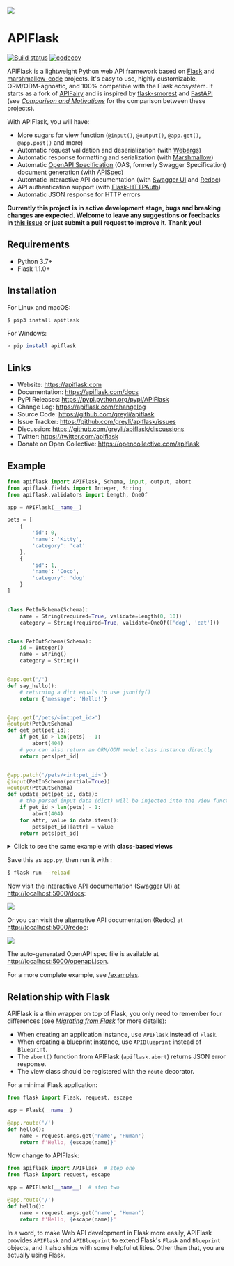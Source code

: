 
![](https://apiflask.com/_assets/apiflask-logo.png)

# APIFlask

[![Build status](https://github.com/greyli/apiflask/workflows/build/badge.svg)](https://github.com/greyli/apiflask/actions) [![codecov](https://codecov.io/gh/greyli/apiflask/branch/master/graph/badge.svg?token=2CFPCZ1DMY)](https://codecov.io/gh/greyli/apiflask)

APIFlask is a lightweight Python web API framework based on [Flask](https://github.com/pallets/flask/) and [marshmallow-code](https://github.com/marshmallow-code) projects. It's easy to use, highly customizable, ORM/ODM-agnostic, and 100% compatible with the Flask ecosystem. It starts as a fork of [APIFairy](https://github.com/miguelgrinberg/APIFairy) and is inspired by [flask-smorest](https://github.com/marshmallow-code/flask-smorest) and [FastAPI](https://github.com/tiangolo/fastapi) (see *[Comparison and Motivations](https://apiflask.com/comparison)* for the comparison between these projects).

With APIFlask, you will have:

- More sugars for view function (`@input()`, `@output()`, `@app.get()`, `@app.post()` and more)
- Automatic request validation and deserialization (with [Webargs](https://github.com/marshmallow-code/webargs))
- Automatic response formatting and serialization (with [Marshmallow](https://github.com/marshmallow-code/marshmallow))
- Automatic [OpenAPI Specification](https://github.com/OAI/OpenAPI-Specification) (OAS, formerly Swagger Specification) document generation (with [APISpec](https://github.com/marshmallow-code/apispec))
- Automatic interactive API documentation (with [Swagger UI](https://github.com/swagger-api/swagger-ui) and [Redoc](https://github.com/Redocly/redoc))
- API authentication support (with [Flask-HTTPAuth](https://github.com/migulgrinberg/flask-httpauth))
- Automatic JSON response for HTTP errors

**Currently this project is in active development stage, bugs and breaking changes are expected. Welcome to leave any suggestions or feedbacks in [this issue](https://github.com/greyli/apiflask/issues/1) or just submit a pull request to improve it. Thank you!**

## Requirements

- Python 3.7+
- Flask 1.1.0+

## Installation

For Linux and macOS:

```bash
$ pip3 install apiflask
```

For Windows:

```bash
> pip install apiflask
```

## Links

- Website: <https://apiflask.com>
- Documentation: <https://apiflask.com/docs>
- PyPI Releases: <https://pypi.python.org/pypi/APIFlask>
- Change Log: <https://apiflask.com/changelog>
- Source Code: <https://github.com/greyli/apiflask>
- Issue Tracker: <https://github.com/greyli/apiflask/issues>
- Discussion: <https://github.com/greyli/apiflask/discussions>
- Twitter: <https://twitter.com/apiflask>
- Donate on Open Collective: <https://opencollective.com/apiflask>

## Example

```python
from apiflask import APIFlask, Schema, input, output, abort
from apiflask.fields import Integer, String
from apiflask.validators import Length, OneOf

app = APIFlask(__name__)

pets = [
    {
        'id': 0,
        'name': 'Kitty',
        'category': 'cat'
    },
    {
        'id': 1,
        'name': 'Coco',
        'category': 'dog'
    }
]


class PetInSchema(Schema):
    name = String(required=True, validate=Length(0, 10))
    category = String(required=True, validate=OneOf(['dog', 'cat']))


class PetOutSchema(Schema):
    id = Integer()
    name = String()
    category = String()


@app.get('/')
def say_hello():
    # returning a dict equals to use jsonify()
    return {'message': 'Hello!'}


@app.get('/pets/<int:pet_id>')
@output(PetOutSchema)
def get_pet(pet_id):
    if pet_id > len(pets) - 1:
        abort(404)
    # you can also return an ORM/ODM model class instance directly
    return pets[pet_id]


@app.patch('/pets/<int:pet_id>')
@input(PetInSchema(partial=True))
@output(PetOutSchema)
def update_pet(pet_id, data):
    # the parsed input data (dict) will be injected into the view function
    if pet_id > len(pets) - 1:
        abort(404)
    for attr, value in data.items():
        pets[pet_id][attr] = value
    return pets[pet_id]
```

<details>
<summary>Click to see the same example with <strong>class-based views</strong></summary>

```python
from apiflask import APIFlask, Schema, input, output, abort
from apiflask.fields import Integer, String
from apiflask.validators import Length, OneOf
from flask.views import MethodView

app = APIFlask(__name__)

pets = [
    {
        'id': 0,
        'name': 'Kitty',
        'category': 'cat'
    },
    {
        'id': 1,
        'name': 'Coco',
        'category': 'dog'
    }
]


class PetInSchema(Schema):
    name = String(required=True, validate=Length(0, 10))
    category = String(required=True, validate=OneOf(['dog', 'cat']))


class PetOutSchema(Schema):
    id = Integer()
    name = String()
    category = String()


# use the "route" decorator to decorate the view class
@app.route('/')
class Hello(MethodView):

    # use HTTP method name as class method name
    def get(self):
        return {'message': 'Hello!'}


@app.route('/pets/<int:pet_id>')
class Pet(MethodView):

    @output(PetOutSchema)
    def get(self, pet_id):
        """Get a pet"""
        if pet_id > len(pets) - 1:
            abort(404)
        return pets[pet_id]

    @input(PetInSchema(partial=True))
    @output(PetOutSchema)
    def patch(self, pet_id, data):
        """Update a pet"""
        if pet_id > len(pets) - 1:
            abort(404)
        for attr, value in data.items():
            pets[pet_id][attr] = value
        return pets[pet_id]
```
</details>

Save this as `app.py`, then run it with :

```bash
$ flask run --reload
```

Now visit the interactive API documentation (Swagger UI) at <http://localhost:5000/docs>:

![](https://apiflask.com/_assets/swagger-ui.png)

Or you can visit the alternative API documentation (Redoc) at <http://localhost:5000/redoc>:

![](https://apiflask.com/_assets/redoc.png)

The auto-generated OpenAPI spec file is available at <http://localhost:5000/openapi.json>.

For a more complete example, see [/examples](https://github.com/greyli/apiflask/tree/master/examples).

## Relationship with Flask

APIFlask is a thin wrapper on top of Flask, you only need to remember four differences (see *[Migrating from Flask](https://apiflask.com/migrating/)* for more details):

- When creating an application instance, use `APIFlask` instead of `Flask`.
- When creating a blueprint instance, use `APIBlueprint` instead of `Blueprint`.
- The `abort()` function from APIFlask (`apiflask.abort`) returns JSON error response.
- The view class should be registered with the `route` decorator.

For a minimal Flask application:

```python
from flask import Flask, request, escape

app = Flask(__name__)

@app.route('/')
def hello():
    name = request.args.get('name', 'Human')
    return f'Hello, {escape(name)}'
```

Now change to APIFlask:

```python
from apiflask import APIFlask  # step one
from flask import request, escape

app = APIFlask(__name__)  # step two

@app.route('/')
def hello():
    name = request.args.get('name', 'Human')
    return f'Hello, {escape(name)}'
```

In a word, to make Web API development in Flask more easily, APIFlask provides `APIFlask` and `APIBlueprint` to extend Flask's `Flask` and `Blueprint` objects, and it also ships with some helpful utilities. Other than that, you are actually using Flask.
